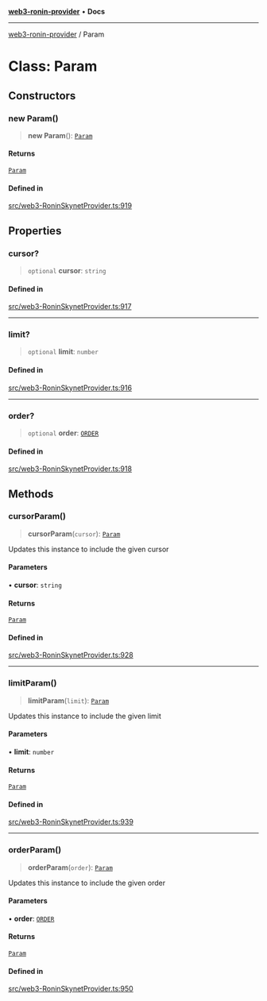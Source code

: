 [**web3-ronin-provider**](../README.md) • **Docs**

***

[web3-ronin-provider](../globals.md) / Param

# Class: Param

## Constructors

### new Param()

> **new Param**(): [`Param`](Param.md)

#### Returns

[`Param`](Param.md)

#### Defined in

[src/web3-RoninSkynetProvider.ts:919](https://github.com/chuacw/web3-ronin-provider/blob/5334d3e4a39d6911ce4028a880b09b3429564837/src/web3-RoninSkynetProvider.ts#L919)

## Properties

### cursor?

> `optional` **cursor**: `string`

#### Defined in

[src/web3-RoninSkynetProvider.ts:917](https://github.com/chuacw/web3-ronin-provider/blob/5334d3e4a39d6911ce4028a880b09b3429564837/src/web3-RoninSkynetProvider.ts#L917)

***

### limit?

> `optional` **limit**: `number`

#### Defined in

[src/web3-RoninSkynetProvider.ts:916](https://github.com/chuacw/web3-ronin-provider/blob/5334d3e4a39d6911ce4028a880b09b3429564837/src/web3-RoninSkynetProvider.ts#L916)

***

### order?

> `optional` **order**: [`ORDER`](../enumerations/ORDER.md)

#### Defined in

[src/web3-RoninSkynetProvider.ts:918](https://github.com/chuacw/web3-ronin-provider/blob/5334d3e4a39d6911ce4028a880b09b3429564837/src/web3-RoninSkynetProvider.ts#L918)

## Methods

### cursorParam()

> **cursorParam**(`cursor`): [`Param`](Param.md)

Updates this instance to include the given cursor

#### Parameters

• **cursor**: `string`

#### Returns

[`Param`](Param.md)

#### Defined in

[src/web3-RoninSkynetProvider.ts:928](https://github.com/chuacw/web3-ronin-provider/blob/5334d3e4a39d6911ce4028a880b09b3429564837/src/web3-RoninSkynetProvider.ts#L928)

***

### limitParam()

> **limitParam**(`limit`): [`Param`](Param.md)

Updates this instance to include the given limit

#### Parameters

• **limit**: `number`

#### Returns

[`Param`](Param.md)

#### Defined in

[src/web3-RoninSkynetProvider.ts:939](https://github.com/chuacw/web3-ronin-provider/blob/5334d3e4a39d6911ce4028a880b09b3429564837/src/web3-RoninSkynetProvider.ts#L939)

***

### orderParam()

> **orderParam**(`order`): [`Param`](Param.md)

Updates this instance to include the given order

#### Parameters

• **order**: [`ORDER`](../enumerations/ORDER.md)

#### Returns

[`Param`](Param.md)

#### Defined in

[src/web3-RoninSkynetProvider.ts:950](https://github.com/chuacw/web3-ronin-provider/blob/5334d3e4a39d6911ce4028a880b09b3429564837/src/web3-RoninSkynetProvider.ts#L950)
